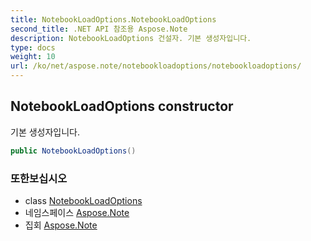 ```yaml
---
title: NotebookLoadOptions.NotebookLoadOptions
second_title: .NET API 참조용 Aspose.Note
description: NotebookLoadOptions 건설자. 기본 생성자입니다.
type: docs
weight: 10
url: /ko/net/aspose.note/notebookloadoptions/notebookloadoptions/
---
```

## NotebookLoadOptions constructor

기본 생성자입니다.

```csharp
public NotebookLoadOptions()
```

### 또한보십시오

* class [NotebookLoadOptions](../)
* 네임스페이스 [Aspose.Note](../../notebookloadoptions/)
* 집회 [Aspose.Note](../../../)



